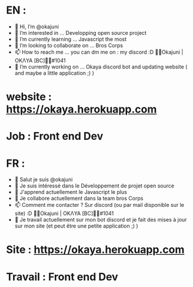 #   EN : 
   
- 👋 Hi, I’m @okajuni
- 👀 I’m interested in ... Developping open source project
- 🌱 I’m currently learning ... Javascript the most
- 💞️ I’m looking to collaborate on ...  Bros Corps
- 📫 How to reach me ...  you can dm me on : my discord :D 🦦🌺Okajuni | OKΛYA [BC]🌺🦦#1041
- 👔 I’m currently working on ...  Okaya discord bot and updating website ( and maybe a little application ;) ) 
# website : https://okaya.herokuapp.com  
# Job : Front end Dev 


#   FR : 

- 👋 Salut je suis @okajuni
- 👀 Je suis intéressé dans le Développement de projet open source
- 🌱 J'apprend actuellement le Javascript le plus 
- 💞️ Je collabore actuellement dans la team bros Corps
- 📫 Comment me contacter ? Sur discord (ou par mail disponible sur le site) :D 🦦🌺Okajuni | OKΛYA [BC]🌺🦦#1041
- 👔 Je travail actuellement sur mon bot discord et je fait des mises à jour sur mon site (et peut être une petite application ;) ) 
# Site : https://okaya.herokuapp.com  
# Travail : Front end Dev 
